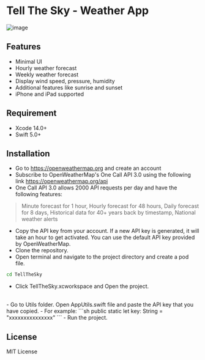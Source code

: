# Tell The Sky -  Weather App

![image](https://user-images.githubusercontent.com/62532677/204082789-e6ce70d2-b4b1-40fb-aa75-6646933b1b31.png)

## Features

- Minimal UI
- Hourly weather forecast
- Weekly weather forecast
- Display wind speed, pressure, humidity
- Additional features like sunrise and sunset
- iPhone and iPad supported

## Requirement

- Xcode 14.0+
- Swift 5.0+

## Installation

- Go to https://openweathermap.org and create an account 
- Subscribe to OpenWeatherMap's  One Call API 3.0 using the following link https://openweathermap.org/api
- One Call API 3.0 allows 2000 API requests per day and have the following features:
> Minute forecast for 1 hour, 
> Hourly forecast for 48 hours, 
> Daily forecast for 8 days, 
> Historical data for 40+ years back by timestamp, 
> National weather alerts
- Copy the API key from your account. If a new API key is generated, it will take an hour to get activated. You can use the default API key provided by OpenWeatherMap.
- Clone the repository.
- Open terminal and navigate to the project directory and create a pod file.

```sh
cd TellTheSky
```
- Click TellTheSky.xcworkspace and Open the project.
<br>
- Go to Utils folder. Open AppUtils.swift file and paste the API key that you have copied.
- For example:
```sh
public static let key: String = "xxxxxxxxxxxxxxx"
```
- Run the project. 
 

## License

MIT License


[//]: # (These are reference links used in the body of this note and get stripped out when the markdown processor does its job. There is no need to format nicely because it shouldn't be seen. Thanks SO - http://stackoverflow.com/questions/4823468/store-comments-in-markdown-syntax)

   [dill]: <https://github.com/joemccann/dillinger>
   [git-repo-url]: <https://github.com/joemccann/dillinger.git>
   [john gruber]: <http://daringfireball.net>
   [df1]: <http://daringfireball.net/projects/markdown/>
   [markdown-it]: <https://github.com/markdown-it/markdown-it>
   [Ace Editor]: <http://ace.ajax.org>
   [node.js]: <http://nodejs.org>
   [Twitter Bootstrap]: <http://twitter.github.com/bootstrap/>
   [jQuery]: <http://jquery.com>
   [@tjholowaychuk]: <http://twitter.com/tjholowaychuk>
   [express]: <http://expressjs.com>
   [AngularJS]: <http://angularjs.org>
   [Gulp]: <http://gulpjs.com>

   [PlDb]: <https://github.com/joemccann/dillinger/tree/master/plugins/dropbox/README.md>
   [PlGh]: <https://github.com/joemccann/dillinger/tree/master/plugins/github/README.md>
   [PlGd]: <https://github.com/joemccann/dillinger/tree/master/plugins/googledrive/README.md>
   [PlOd]: <https://github.com/joemccann/dillinger/tree/master/plugins/onedrive/README.md>
   [PlMe]: <https://github.com/joemccann/dillinger/tree/master/plugins/medium/README.md>
   [PlGa]: <https://github.com/RahulHP/dillinger/blob/master/plugins/googleanalytics/README.md>
